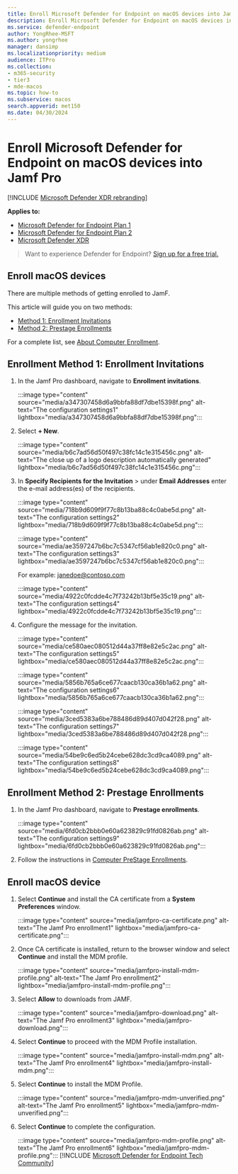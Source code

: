 ```yaml
---
title: Enroll Microsoft Defender for Endpoint on macOS devices into Jamf Pro
description: Enroll Microsoft Defender for Endpoint on macOS devices into Jamf Pro
ms.service: defender-endpoint
author: YongRhee-MSFT
ms.author: yongrhee
manager: dansimp
ms.localizationpriority: medium
audience: ITPro
ms.collection: 
- m365-security
- tier3
- mde-macos
ms.topic: how-to
ms.subservice: macos
search.appverid: met150
ms.date: 04/30/2024
---
```


# Enroll Microsoft Defender for Endpoint on macOS devices into Jamf Pro

[!INCLUDE [Microsoft Defender XDR rebranding](../includes/microsoft-defender.md)]


**Applies to:**
- [Microsoft Defender for Endpoint Plan 1](microsoft-defender-endpoint.md)
- [Microsoft Defender for Endpoint Plan 2](microsoft-defender-endpoint.md)
- [Microsoft Defender XDR](/defender-xdr)

> Want to experience Defender for Endpoint? [Sign up for a free trial.](https://signup.microsoft.com/create-account/signup?products=7f379fee-c4f9-4278-b0a1-e4c8c2fcdf7e&ru=https://aka.ms/MDEp2OpenTrial?ocid=docs-wdatp-investigateip-abovefoldlink)

## Enroll macOS devices

There are multiple methods of getting enrolled to JamF.

This article will guide you on two methods:

- [Method 1:  Enrollment Invitations](#enrollment-method-1-enrollment-invitations)
- [Method 2:  Prestage Enrollments](#enrollment-method-2-prestage-enrollments)

For a complete list, see [About Computer Enrollment](https://docs.jamf.com/9.9/casper-suite/administrator-guide/About_Computer_Enrollment.html).

## Enrollment Method 1: Enrollment Invitations

1. In the Jamf Pro dashboard, navigate to **Enrollment invitations**.

   :::image type="content" source="media/a347307458d6a9bbfa88df7dbe15398f.png" alt-text="The configuration settings1" lightbox="media/a347307458d6a9bbfa88df7dbe15398f.png":::

2. Select **+ New**.

   :::image type="content" source="media/b6c7ad56d50f497c38fc14c1e315456c.png" alt-text="The close up of a logo description automatically generated" lightbox="media/b6c7ad56d50f497c38fc14c1e315456c.png":::

3. In **Specify Recipients for the Invitation** > under **Email Addresses** enter the e-mail address(es) of the recipients.

    :::image type="content" source="media/718b9d609f9f77c8b13ba88c4c0abe5d.png" alt-text="The configuration settings2" lightbox="media/718b9d609f9f77c8b13ba88c4c0abe5d.png":::

    :::image type="content" source="media/ae3597247b6bc7c5347cf56ab1e820c0.png" alt-text="The configuration settings3" lightbox="media/ae3597247b6bc7c5347cf56ab1e820c0.png":::

    For example: janedoe@contoso.com

    :::image type="content" source="media/4922c0fcdde4c7f73242b13bf5e35c19.png" alt-text="The configuration settings4" lightbox="media/4922c0fcdde4c7f73242b13bf5e35c19.png":::

4. Configure the message for the invitation.

   :::image type="content" source="media/ce580aec080512d44a37ff8e82e5c2ac.png" alt-text="The configuration settings5" lightbox="media/ce580aec080512d44a37ff8e82e5c2ac.png":::

   :::image type="content" source="media/5856b765a6ce677caacb130ca36b1a62.png" alt-text="The configuration settings6" lightbox="media/5856b765a6ce677caacb130ca36b1a62.png":::

   :::image type="content" source="media/3ced5383a6be788486d89d407d042f28.png" alt-text="The configuration settings7" lightbox="media/3ced5383a6be788486d89d407d042f28.png":::

   :::image type="content" source="media/54be9c6ed5b24cebe628dc3cd9ca4089.png" alt-text="The configuration settings8" lightbox="media/54be9c6ed5b24cebe628dc3cd9ca4089.png":::

## Enrollment Method 2: Prestage Enrollments

1. In the Jamf Pro dashboard, navigate to **Prestage enrollments**.

   :::image type="content" source="media/6fd0cb2bbb0e60a623829c91fd0826ab.png" alt-text="The configuration settings9" lightbox="media/6fd0cb2bbb0e60a623829c91fd0826ab.png":::

2. Follow the instructions in [Computer PreStage Enrollments](https://docs.jamf.com/9.9/casper-suite/administrator-guide/Computer_PreStage_Enrollments.html).

## Enroll macOS device

1. Select **Continue** and install the CA certificate from a **System Preferences** window.

   :::image type="content" source="media/jamfpro-ca-certificate.png" alt-text="The Jamf Pro enrollment1" lightbox="media/jamfpro-ca-certificate.png":::

2. Once CA certificate is installed, return to the browser window and select **Continue** and install the MDM profile.

   :::image type="content" source="media/jamfpro-install-mdm-profile.png" alt-text="The Jamf Pro enrollment2" lightbox="media/jamfpro-install-mdm-profile.png":::

3. Select **Allow** to downloads from JAMF.

   :::image type="content" source="media/jamfpro-download.png" alt-text="The Jamf Pro enrollment3" lightbox="media/jamfpro-download.png":::

4. Select **Continue** to proceed with the MDM Profile installation.

   :::image type="content" source="media/jamfpro-install-mdm.png" alt-text="The Jamf Pro enrollment4" lightbox="media/jamfpro-install-mdm.png":::

5. Select **Continue** to install the MDM Profile.

   :::image type="content" source="media/jamfpro-mdm-unverified.png" alt-text="The Jamf Pro enrollment5" lightbox="media/jamfpro-mdm-unverified.png":::

6. Select **Continue**  to complete the configuration.

   :::image type="content" source="media/jamfpro-mdm-profile.png" alt-text="The Jamf Pro enrollment6" lightbox="media/jamfpro-mdm-profile.png":::
[!INCLUDE [Microsoft Defender for Endpoint Tech Community](../includes/defender-mde-techcommunity.md)]
